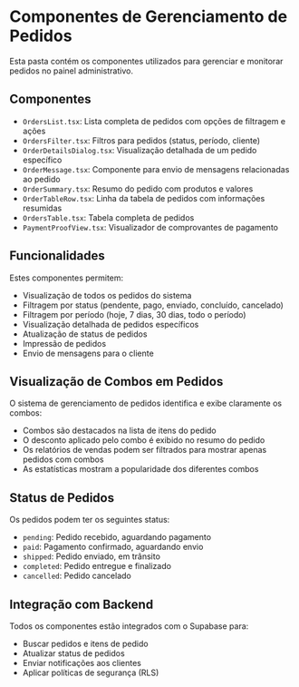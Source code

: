 
# Componentes de Gerenciamento de Pedidos

Esta pasta contém os componentes utilizados para gerenciar e monitorar pedidos no painel administrativo.

## Componentes

- `OrdersList.tsx`: Lista completa de pedidos com opções de filtragem e ações
- `OrdersFilter.tsx`: Filtros para pedidos (status, período, cliente)
- `OrderDetailsDialog.tsx`: Visualização detalhada de um pedido específico
- `OrderMessage.tsx`: Componente para envio de mensagens relacionadas ao pedido
- `OrderSummary.tsx`: Resumo do pedido com produtos e valores
- `OrderTableRow.tsx`: Linha da tabela de pedidos com informações resumidas
- `OrdersTable.tsx`: Tabela completa de pedidos
- `PaymentProofView.tsx`: Visualizador de comprovantes de pagamento

## Funcionalidades

Estes componentes permitem:
- Visualização de todos os pedidos do sistema
- Filtragem por status (pendente, pago, enviado, concluído, cancelado)
- Filtragem por período (hoje, 7 dias, 30 dias, todo o período)
- Visualização detalhada de pedidos específicos
- Atualização de status de pedidos
- Impressão de pedidos
- Envio de mensagens para o cliente

## Visualização de Combos em Pedidos

O sistema de gerenciamento de pedidos identifica e exibe claramente os combos:
- Combos são destacados na lista de itens do pedido
- O desconto aplicado pelo combo é exibido no resumo do pedido
- Os relatórios de vendas podem ser filtrados para mostrar apenas pedidos com combos
- As estatísticas mostram a popularidade dos diferentes combos

## Status de Pedidos

Os pedidos podem ter os seguintes status:
- `pending`: Pedido recebido, aguardando pagamento
- `paid`: Pagamento confirmado, aguardando envio
- `shipped`: Pedido enviado, em trânsito
- `completed`: Pedido entregue e finalizado
- `cancelled`: Pedido cancelado

## Integração com Backend

Todos os componentes estão integrados com o Supabase para:
- Buscar pedidos e itens de pedido
- Atualizar status de pedidos
- Enviar notificações aos clientes
- Aplicar políticas de segurança (RLS)
